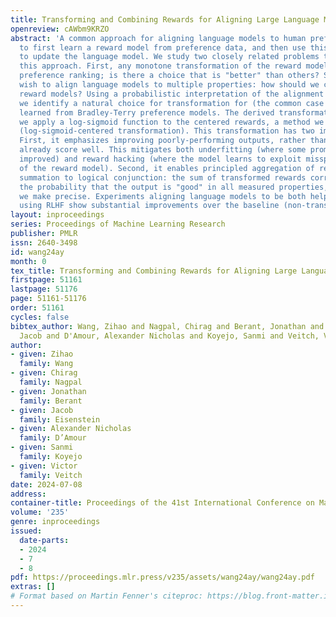 ```yaml
---
title: Transforming and Combining Rewards for Aligning Large Language Models
openreview: cAWbm9KRZO
abstract: 'A common approach for aligning language models to human preferences is
  to first learn a reward model from preference data, and then use this reward model
  to update the language model. We study two closely related problems that arise in
  this approach. First, any monotone transformation of the reward model preserves
  preference ranking; is there a choice that is "better" than others? Second, we often
  wish to align language models to multiple properties: how should we combine multiple
  reward models? Using a probabilistic interpretation of the alignment procedure,
  we identify a natural choice for transformation for (the common case of) rewards
  learned from Bradley-Terry preference models. The derived transformation is straightforward:
  we apply a log-sigmoid function to the centered rewards, a method we term "LSC-transformation"
  (log-sigmoid-centered transformation). This transformation has two important properties.
  First, it emphasizes improving poorly-performing outputs, rather than outputs that
  already score well. This mitigates both underfitting (where some prompts are not
  improved) and reward hacking (where the model learns to exploit misspecification
  of the reward model). Second, it enables principled aggregation of rewards by linking
  summation to logical conjunction: the sum of transformed rewards corresponds to
  the probability that the output is "good" in all measured properties, in a sense
  we make precise. Experiments aligning language models to be both helpful and harmless
  using RLHF show substantial improvements over the baseline (non-transformed) approach.'
layout: inproceedings
series: Proceedings of Machine Learning Research
publisher: PMLR
issn: 2640-3498
id: wang24ay
month: 0
tex_title: Transforming and Combining Rewards for Aligning Large Language Models
firstpage: 51161
lastpage: 51176
page: 51161-51176
order: 51161
cycles: false
bibtex_author: Wang, Zihao and Nagpal, Chirag and Berant, Jonathan and Eisenstein,
  Jacob and D'Amour, Alexander Nicholas and Koyejo, Sanmi and Veitch, Victor
author:
- given: Zihao
  family: Wang
- given: Chirag
  family: Nagpal
- given: Jonathan
  family: Berant
- given: Jacob
  family: Eisenstein
- given: Alexander Nicholas
  family: D’Amour
- given: Sanmi
  family: Koyejo
- given: Victor
  family: Veitch
date: 2024-07-08
address:
container-title: Proceedings of the 41st International Conference on Machine Learning
volume: '235'
genre: inproceedings
issued:
  date-parts:
  - 2024
  - 7
  - 8
pdf: https://proceedings.mlr.press/v235/assets/wang24ay/wang24ay.pdf
extras: []
# Format based on Martin Fenner's citeproc: https://blog.front-matter.io/posts/citeproc-yaml-for-bibliographies/
---
```

